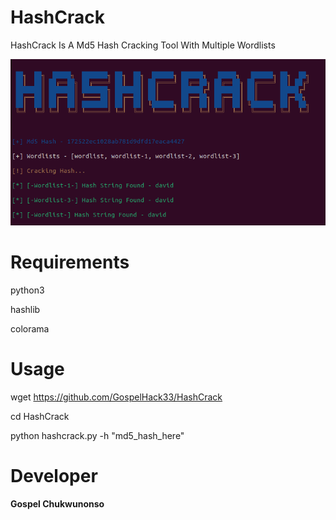 # HashCrack
HashCrack Is A Md5 Hash Cracking Tool With Multiple Wordlists

<img src='Screenshot from 2023-08-17 05-33-03.png'>

# Requirements
python3

hashlib

colorama


# Usage
wget https://github.com/GospelHack33/HashCrack

cd HashCrack

python hashcrack.py -h "md5_hash_here"

# Developer
<b>Gospel Chukwunonso</b>

